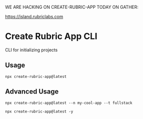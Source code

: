 WE ARE HACKING ON CREATE-RUBRIC-APP TODAY ON GATHER:

https://island.rubriclabs.com

# Create Rubric App CLI

CLI for initializing projects

## Usage

`npx create-rubric-app@latest`

## Advanced Usage

`npx create-rubric-app@latest --n my-cool-app --t fullstack`

`npx create-rubric-app@latest -y`
